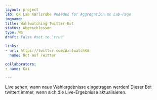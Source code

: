```yaml
---
layout: project
lab: OK Lab Karlsruhe #needed for Aggregation on Lab-Page
imgname: 
title: Wahlwatching Twitter-Bot
status: Abgeschlossen
type: WS
draft: false #set to 'true'

links:
- url: https://twitter.com/WahlwatchKA
  name: Bot auf Twitter

collaborators:
- name: Kai

---
```


Live sehen, wann neue Wahlergebnisse eingetragen werden! Dieser Bot twittert immer, wenn sich die Live-Ergebnisse aktualisieren.
